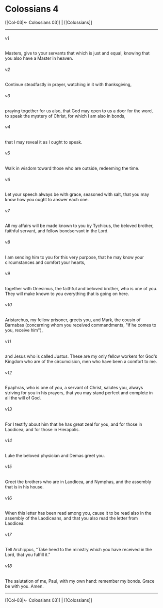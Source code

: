 # Colossians 4

[[Col-03|← Colossians 03]] | [[Colossians]]
***



###### v1 
Masters, give to your servants that which is just and equal, knowing that you also have a Master in heaven. 

###### v2 
Continue steadfastly in prayer, watching in it with thanksgiving, 

###### v3 
praying together for us also, that God may open to us a door for the word, to speak the mystery of Christ, for which I am also in bonds, 

###### v4 
that I may reveal it as I ought to speak. 

###### v5 
Walk in wisdom toward those who are outside, redeeming the time. 

###### v6 
Let your speech always be with grace, seasoned with salt, that you may know how you ought to answer each one. 

###### v7 
All my affairs will be made known to you by Tychicus, the beloved brother, faithful servant, and fellow bondservant in the Lord. 

###### v8 
I am sending him to you for this very purpose, that he may know your circumstances and comfort your hearts, 

###### v9 
together with Onesimus, the faithful and beloved brother, who is one of you. They will make known to you everything that is going on here. 

###### v10 
Aristarchus, my fellow prisoner, greets you, and Mark, the cousin of Barnabas (concerning whom you received commandments, "if he comes to you, receive him"), 

###### v11 
and Jesus who is called Justus. These are my only fellow workers for God's Kingdom who are of the circumcision, men who have been a comfort to me. 

###### v12 
Epaphras, who is one of you, a servant of Christ, salutes you, always striving for you in his prayers, that you may stand perfect and complete in all the will of God. 

###### v13 
For I testify about him that he has great zeal for you, and for those in Laodicea, and for those in Hierapolis. 

###### v14 
Luke the beloved physician and Demas greet you. 

###### v15 
Greet the brothers who are in Laodicea, and Nymphas, and the assembly that is in his house. 

###### v16 
When this letter has been read among you, cause it to be read also in the assembly of the Laodiceans, and that you also read the letter from Laodicea. 

###### v17 
Tell Archippus, "Take heed to the ministry which you have received in the Lord, that you fulfill it." 

###### v18 
The salutation of me, Paul, with my own hand: remember my bonds. Grace be with you. Amen.

***
[[Col-03|← Colossians 03]] | [[Colossians]]
